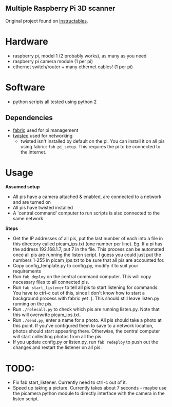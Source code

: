 Multiple Raspberry Pi 3D scanner
--------------------------------

Original project found on [Instructables](http://www.instructables.com/id/Multiple-Raspberry-PI-3D-Scanner/?ALLSTEPS).

# Hardware
- raspberry pi, model 1 (2 probably works), as many as you need
- raspberry pi camera module (1 per pi)
- ethernet switch/router + many ethernet cables! (1 per pi)

# Software
- python scripts all tested using python 2

## Dependencies
- [fabric](http://www.fabfile.org/) used for pi management
- [twisted](https://twistedmatrix.com/trac/) used for networking
    + twisted isn't installed by default on the pi. You can install it
      on all pis using fabric: `fab pi_setup`. This requires the pi to be
      connected to the internet.

# Usage
**Assumed setup**
- All pis have a camera attached & enabled, are connected to a network and
  are turned on
- All pis have twisted installed
- A 'central command' computer to run scripts is also connected to the same
  network

**Steps**
- Get the IP addresses of all pis, put the last number of each into a file
  in this directory called picam_ips.txt (one number per line). Eg. If a pi
  has the address 192.168.1.7, put 7 in the file. This process can be automated
  once all pis are running the listen script.
  I guess you could just put the numbers 1-255 in picam_ips.txt to be sure
  that all pis are accounted for.
- Copy config_template.py to config.py, modify it to suit your requirements
- Run `fab deploy` on the central command computer. This will copy necessary
  files to all connected pis.
- Run `fab start_listener` to tell all pis to start listening for commands.
  You have to ctrl-c out of this, since I don't know how to start a background
  process with fabric yet :(. This should still leave listen.py running on the
  pis.
- Run `./rolecall.py` to check which pis are running listen.py. Note that this
  will overwrite picam_ips.txt.
- Run `./send.py`, enter a name for a photo. All pis should take a photo at
  this point. If you've configured them to save to a network location, photos
  should start appearing there. Otherwise, the central computer will start
  collecting photos from all the pis.
- If you update config.py or listen.py, run `fab redeploy` to push out the
  changes and restart the listener on all pis.


# TODO:
- Fix fab start_listener. Currently need to ctrl-c out of it.
- Speed up taking a picture. Currently takes about 7 seconds - maybe use
  the picamera python module to directly interface with the camera in the listen
  script.
